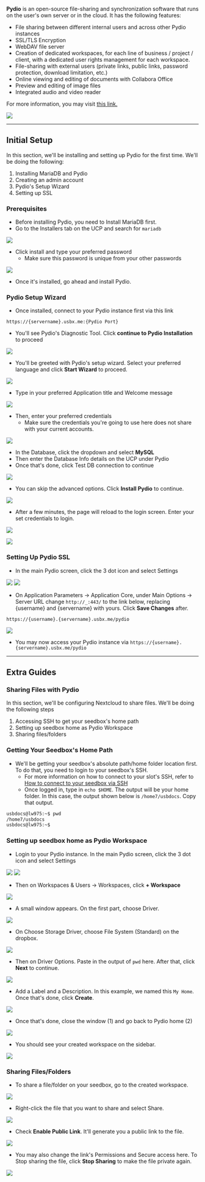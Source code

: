 **Pydio** is an open-source file-sharing and synchronization software that runs on the user's own server or in the cloud. It has the following features:

* File sharing between different internal users and across other Pydio instances
* SSL/TLS Encryption
* WebDAV file server
* Creation of dedicated workspaces, for each line of business / project / client, with a dedicated user rights management for each workspace.
* File-sharing with external users (private links, public links, password protection, download limitation, etc.)
* Online viewing and editing of documents with Collabora Office
* Preview and editing of image files
* Integrated audio and video reader

For more information, you may visit [this link.](https://pydio.com/en)

![](https://docs.usbx.me/uploads/images/gallery/2020-05/image-1589623608085.png)

***

## Initial Setup

In this section, we'll be installing and setting up Pydio for the first time. We'll be doing the following:

1.  Installing MariaDB and Pydio
2.  Creating an admin account
3.  Pydio's Setup Wizard
4.  Setting up SSL

### Prerequisites

* Before installing Pydio, you need to Install MariaDB first.
* Go to the Installers tab on the UCP and search for `mariadb`

![](https://docs.usbx.me/uploads/images/gallery/2020-03/scaled-1680-/image-1583220886423.png)

* Click install and type your preferred password
  * Make sure this password is unique from your other passwords

![](https://docs.usbx.me/uploads/images/gallery/2020-03/scaled-1680-/image-1583221042417.png)

* Once it's installed, go ahead and install Pydio.

### Pydio Setup Wizard

* Once installed, connect to your Pydio instance first via this link

```
https://{servername}.usbx.me:{Pydio Port}
```

* You'll see Pydio's Diagnostic Tool. Click **continue to Pydio Installation** to proceed

![](https://docs.usbx.me/uploads/images/gallery/2020-05/image-1589567793924.png)

* You'll be greeted with Pydio's setup wizard. Select your preferred language and click **Start Wizard** to proceed.

![](https://docs.usbx.me/uploads/images/gallery/2020-05/image-1589569225822.png)

* Type in your preferred Application title and Welcome message

![](https://docs.usbx.me/uploads/images/gallery/2020-05/image-1589613174523.png)

* Then, enter your preferred credentials
  * Make sure the credentials you're going to use here does not share with your current accounts.

![](https://docs.usbx.me/uploads/images/gallery/2020-05/image-1589613202211.png)

* In the Database, click the dropdown and select **MySQL**
* Then enter the Database Info details on the UCP under Pydio
* Once that's done, click Test DB connection to continue

![](https://docs.usbx.me/uploads/images/gallery/2020-05/image-1589613399517.png)

* You can skip the advanced options. Click **Install Pydio** to continue.

![](https://docs.usbx.me/uploads/images/gallery/2020-05/image-1589613691874.png)

* After a few minutes, the page will reload to the login screen. Enter your set credentials to login.

![](https://docs.usbx.me/uploads/images/gallery/2020-05/image-1589613850426.png)

![](https://docs.usbx.me/uploads/images/gallery/2020-05/image-1589614041752.png)

### Setting Up Pydio SSL

* In the main Pydio screen, click the 3 dot icon and select Settings

![](https://docs.usbx.me/uploads/images/gallery/2020-05/image-1589621894749.png)
![](https://docs.usbx.me/uploads/images/gallery/2020-05/image-1589621940962.png)

* On Application Parameters -> Application Core, under Main Options -> Server URL change `http://_:443/` to the link below, replacing {username} and {servername} with yours. Click **Save Changes** after.

`https://{username}.{servername}.usbx.me/pydio`

![](https://docs.usbx.me/uploads/images/gallery/2020-05/image-1589622237480.png)

* You may now access your Pydio instance via `https://{username}.{servername}.usbx.me/pydio`

***

## Extra Guides
### Sharing Files with Pydio

In this section, we'll be configuring Nextcloud to share files. We'll be doing the following steps

1.  Accessing SSH to get your seedbox's home path
2.  Setting up seedbox home as Pydio Workspace
3.  Sharing files/folders

### Getting Your Seedbox's Home Path

* We'll be getting your seedbox's absolute path/home folder location first. To do that, you need to login to your seedbox's SSH.
  * For more information on how to connect to your slot's SSH, refer to [How to connect to your seedbox via SSH](https://docs.usbx.me/books/secure-shell-%28ssh%29/page/how-to-connect-to-your-seedbox-via-ssh)
  * Once logged in, type in `echo $HOME`. The output will be your home folder. In this case, the output shown below is `/home7/usbdocs`. Copy that output.

```sh
usbdocs@lw975:~$ pwd
/home7/usbdocs
usbdocs@lw975:~$
```

### Setting up seedbox home as Pydio Workspace

* Login to your Pydio instance. In the main Pydio screen, click the 3 dot icon and select Settings

![](https://docs.usbx.me/uploads/images/gallery/2020-05/image-1589621894749.png)
![](https://docs.usbx.me/uploads/images/gallery/2020-05/image-1589621940962.png)

* Then on Workspaces & Users -> Workspaces, click **+ Workspace**

![](https://docs.usbx.me/uploads/images/gallery/2020-05/image-1589622498094.png)

* A small window appears. On the first part, choose Driver.

![](https://docs.usbx.me/uploads/images/gallery/2020-05/image-1589622578381.png)

* On Choose Storage Driver, choose File System (Standard) on the dropbox.

![](https://docs.usbx.me/uploads/images/gallery/2020-05/image-1589622662519.png)

* Then on Driver Options. Paste in the output of `pwd` here. After that, click **Next** to continue.

![](https://docs.usbx.me/uploads/images/gallery/2020-05/image-1589622760967.png)

* Add a Label and a Description. In this example, we named this `My Home`. Once that's done, click **Create**.

![](https://docs.usbx.me/uploads/images/gallery/2020-05/image-1589622841951.png)

* Once that's done, close the window (1) and go back to Pydio home (2)

![](https://docs.usbx.me/uploads/images/gallery/2020-05/image-1589622907808.png)

* You should see your created workspace on the sidebar.

![](https://docs.usbx.me/uploads/images/gallery/2020-05/image-1589623010360.png)

### Sharing Files/Folders

* To share a file/folder on your seedbox, go to the created workspace.

![](https://docs.usbx.me/uploads/images/gallery/2020-05/image-1589623010360.png)

* Right-click the file that you want to share and select Share.

![](https://docs.usbx.me/uploads/images/gallery/2020-05/image-1589623161806.png)

* Check **Enable Public Link**. It'll generate you a public link to the file.

![](https://docs.usbx.me/uploads/images/gallery/2020-05/image-1589623225378.png)

* You may also change the link's Permissions and Secure access here. To Stop sharing the file, click **Stop Sharing** to make the file private again.

![](https://docs.usbx.me/uploads/images/gallery/2020-05/image-1589623308499.png)